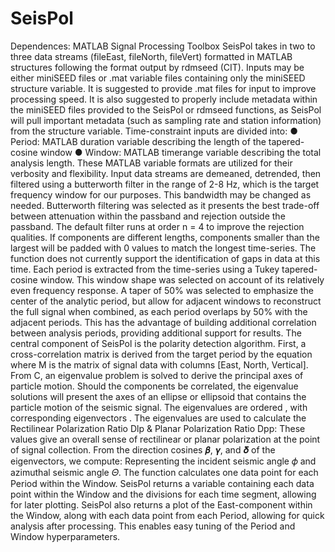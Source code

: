 # SeisPol
Dependences: MATLAB Signal Processing Toolbox
SeisPol takes in two to three data streams (fileEast, fileNorth, fileVert) formatted in MATLAB
structures following the format output by rdmseed (CIT). Inputs may be either miniSEED files or .mat
variable files containing only the miniSEED structure variable. It is suggested to provide .mat files for
input to improve processing speed. It is also suggested to properly include metadata within the miniSEED
files provided to the SeisPol or rdmseed functions, as SeisPol will pull important metadata (such as
sampling rate and station information) from the structure variable. Time-constraint inputs are divided into:
● Period: MATLAB duration variable describing the length of the tapered-cosine window
● Window: MATLAB timerange variable describing the total analysis length.
These MATLAB variable formats are utilized for their verbosity and flexibility.
Input data streams are demeaned, detrended, then filtered using a butterworth filter in the range of
2-8 Hz, which is the target frequency window for our purposes. This bandwidth may be changed as
needed. Butterworth filtering was selected as it presents the best trade-off between attenuation within the
passband and rejection outside the passband. The default filter runs at order n = 4 to improve the rejection
qualities. If components are different lengths, components smaller than the largest will be padded with 0
values to match the longest time-series. The function does not currently support the identification of gaps
in data at this time.
Each period is extracted from the time-series using a Tukey tapered-cosine window. This window
shape was selected on account of its relatively even frequency response. A taper of 50\% was selected to
emphasize the center of the analytic period, but allow for adjacent windows to reconstruct the full signal
when combined, as each period overlaps by 50% with the adjacent periods. This has the advantage of
building additional correlation between analysis periods, providing additional support for results.
The central component of SeisPol is the polarity detection algorithm. First, a cross-correlation
matrix is derived from the target period by the equation
where M is the matrix of signal data with columns [East, North, Vertical]. From C, an eigenvalue problem
is solved to derive the principal axes of particle motion. Should the components be correlated, the
eigenvalue solutions will present the axes of an ellipse or ellipsoid that contains the particle motion of the
seismic signal. The eigenvalues are ordered , with corresponding eigenvectors . The
eigenvalues are used to calculate the Rectilinear Polarization Ratio Dlp & Planar Polarization Ratio Dpp:
These values give an overall sense of rectilinear or planar polarization at the point of signal collection.
From the direction cosines 𝜷, 𝜸, and 𝜹 of the eigenvectors, we compute:
Representing the incident seismic angle 𝜙 and azimuthal seismic angle 𝛩. The function calculates one
data point for each Period within the Window.
SeisPol returns a variable containing each data point within the Window and the divisions for each
time segment, allowing for later plotting. SeisPol also returns a plot of the East-component within the
Window, along with each data point from each Period, allowing for quick analysis after processing. This
enables easy tuning of the Period and Window hyperparameters.
